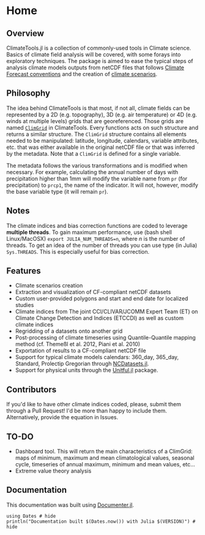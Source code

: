 # Home

## Overview

ClimateTools.jl is a collection of commonly-used tools in Climate science. Basics of climate field analysis will be covered, with some forays into exploratory techniques. The package is aimed to ease the typical steps of analysis climate models outputs from netCDF files that follows [Climate Forecast conventions](http://cfconventions.org/) and the creation of [climate scenarios](https://www.ouranos.ca/publication-scientifique/Guidebook-2016.pdf).

## Philosophy

The idea behind ClimateTools is that most, if not all, climate fields can be represented by a 2D (e.g. topography), 3D (e.g. air temperature) or 4D (e.g. winds at multiple levels) grids that are georeferenced. Those grids are named [`ClimGrid`](@ref) in ClimateTools. Every functions acts on such structure and returns a similar structure. The `ClimGrid` structure contains all elements needed to be manipulated: latitude, longitude, calendars, variable attributes, etc. that was either available in the original netCDF file or that was inferred by the metadata. Note that a `ClimGrid` is defined for a single variable.

The metadata follows the various transformations and is modified when necessary. For example, calculating the annual number of days with precipitation higher than 1mm will modify the variable name from `pr` (for precipitation) to `prcp1`, the name of the indicator. It will not, however, modify the base variable type (it will remain `pr`).

## Notes

The climate indices and bias correction functions are coded to leverage **multiple threads**. To gain maximum performance, use (bash shell Linux/MacOSX) `export JULIA_NUM_THREADS=n`, where _n_ is the number of threads. To get an idea of the number of threads you can use type (in Julia) `Sys.THREADS`. This is especially useful for bias correction.

## Features

* Climate scenarios creation
* Extraction and visualization of CF-compliant netCDF datasets
* Custom user-provided polygons and start and end date for localized studies
* Climate indices from The joint CCl/CLIVAR/JCOMM Expert Team (ET) on Climate Change Detection and Indices (ETCCDI) as well as custom climate indices
* Regridding of a datasets onto another grid
* Post-processing of climate timeseries using Quantile-Quantile mapping method (cf. Themeßl et al. 2012, Piani et al. 2010)
* Exportation of results to a CF-compliant netCDF file
* Support for typical climate models calendars: 360_day, 365_day, Standard, Prolectip Gregorian through [NCDatasets.jl](https://github.com/Alexander-Barth/NCDatasets.jl).
* Support for physical units through the [Unitful.jl](https://github.com/ajkeller34/Unitful.jl) package.


## Contributors

If you'd like to have other climate indices coded, please, submit them through a Pull Request! I'd be more than happy to include them. Alternatively, provide the equation in Issues.

## TO-DO

* Dashboard tool. This will return the main characteristics of a ClimGrid: maps of minimum, maximum and mean climatological values, seasonal cycle, timeseries of annual maximum, minimum and mean values, etc...
* Extreme value theory analysis

## Documentation

This documentation was built using [Documenter.jl](https://github.com/JuliaDocs).

```@example
using Dates # hide
println("Documentation built $(Dates.now()) with Julia $(VERSION)") # hide
```
